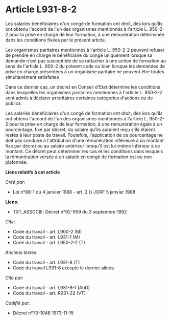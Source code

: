 # Article L931-8-2

Les salariés bénéficiaires d'un congé de formation ont droit, dès lors qu'ils ont obtenu l'accord de l'un des organismes
mentionnés à l'article L. 950-2-2 pour la prise en charge de leur formation, à une rémunération déterminée dans les
conditions fixées par le présent article.

Les organismes paritaires mentionnés à l'article L. 950-2-2 peuvent refuser de prendre en charge le bénéficiaire du congé
uniquement lorsque sa demande n'est pas susceptible de se rattacher à une action de formation au sens de l'article L. 900-2
du présent code ou bien lorsque les demandes de prise en charge présentées à un organisme paritaire ne peuvent être toutes
simultanément satisfaites

Dans ce dernier cas, un décret en Conseil d'Etat détermine les conditions dans lesquelles les organismes paritaires
mentionnés à l'article L. 950-2-2 sont admis à déclarer prioritaires certaines catégories d'actions ou de publics.

Les salariés bénéficiaires d'un congé de formation ont droit, dès lors qu'ils ont obtenu l'accord de l'un des organismes
mentionnés à l'article L. 950-2-2 pour la prise en charge de leur formation, à une rémunération égale à un pourcentage, fixé
par décret, du salaire qu'ils auraient reçu s'ils étaient restés à leur poste de travail. Toutefois, l'application de ce
pourcentage ne doit pas conduire à l'attribution d'une rémunération inférieure à un montant fixé par décret ou au salaire
antérieur lorsqu'il est lui-même inférieur à ce montant. Ce décret peut déterminer les cas et les conditions dans lesquels la
rémunération versée à un salarié en congé de formation est ou non plafonnée.

**Liens relatifs à cet article**

_Créé par_:

  - Loi n°88-1 du 4 janvier 1988 - art. 2 () JORF 5 janvier 1988

**Liens**:

  - TXT_ASSOCIE: Décret n°92-959 du 3 septembre 1992

_Cite_:

  - Code du travail - art. L900-2 (M)
  - Code du travail - art. L931-1 (M)
  - Code du travail - art. L950-2-2 (T)

_Anciens textes_:

  - Code du travail - art. L931-8 (T)
  - Code du travail L931-8 excepté le dernier alinéa

_Cité par_:

  - Code du travail - art. L931-8-1 (AbD)
  - Code du travail - art. R931-22 (VT)

_Codifié par_:

  - Décret n°73-1046 1973-11-15

